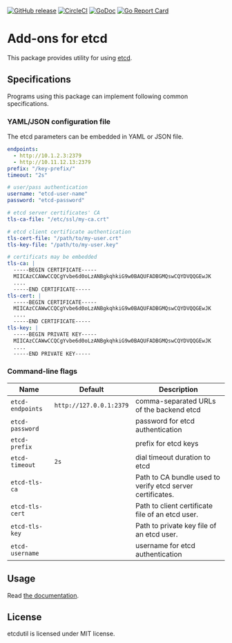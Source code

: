 [![GitHub release](https://img.shields.io/github/release/cybozu-go/etcdutil.svg?maxAge=60)][releases]
[![CircleCI](https://circleci.com/gh/cybozu-go/etcdutil.svg?style=svg)](https://circleci.com/gh/cybozu-go/etcdutil)
[![GoDoc](https://godoc.org/github.com/cybozu-go/etcdutil?status.svg)][godoc]
[![Go Report Card](https://goreportcard.com/badge/github.com/cybozu-go/etcdutil)](https://goreportcard.com/report/github.com/cybozu-go/etcdutil)

Add-ons for etcd
================

This package provides utility for using [etcd][].

Specifications
--------------

Programs using this package can implement following common specifications.

### YAML/JSON configuration file

The etcd parameters can be embedded in YAML or JSON file.

```yaml
endpoints:
  - http://10.1.2.3:2379
  - http://10.11.12.13:2379
prefix: "/key-prefix/"
timeout: "2s"

# user/pass authentication
username: "etcd-user-name"
password: "etcd-password"

# etcd server certificates' CA
tls-ca-file: "/etc/ssl/my-ca.crt"

# etcd client certificate authentication
tls-cert-file: "/path/to/my-user.crt"
tls-key-file: "/path/to/my-user.key"

# certificats may be embedded
tls-ca: |
  -----BEGIN CERTIFICATE-----
  MIICAzCCAWwCCQCgYvbe6d0oLzANBgkqhkiG9w0BAQUFADBGMQswCQYDVQQGEwJK
  ....
  -----END CERTIFICATE-----
tls-cert: |
  -----BEGIN CERTIFICATE-----
  MIICAzCCAWwCCQCgYvbe6d0oLzANBgkqhkiG9w0BAQUFADBGMQswCQYDVQQGEwJK
  ....
  -----END CERTIFICATE-----
tls-key: |
  -----BEGIN PRIVATE KEY-----
  MIICAzCCAWwCCQCgYvbe6d0oLzANBgkqhkiG9w0BAQUFADBGMQswCQYDVQQGEwJK
  ....
  -----END PRIVATE KEY-----
```

### Command-line flags

Name             | Default                 | Description
---------------- | ----------------------- | -----------
`etcd-endpoints` | `http://127.0.0.1:2379` | comma-separated URLs of the backend etcd
`etcd-password`  |                         | password for etcd authentication
`etcd-prefix`    |                         | prefix for etcd keys
`etcd-timeout`   | `2s`                    | dial timeout duration to etcd
`etcd-tls-ca`    |                         | Path to CA bundle used to verify etcd server certificates.
`etcd-tls-cert`  |                         | Path to client certificate file of an etcd user.
`etcd-tls-key`   |                         | Path to private key file of an etcd user.
`etcd-username`  |                         | username for etcd authentication

Usage
-----

Read [the documentation][godoc].

License
-------

etcdutil is licensed under MIT license.

[releases]: https://github.com/cybozu-go/etcdutil/releases
[godoc]: https://godoc.org/github.com/cybozu-go/etcdutil
[etcd]: https://coreos.com/etcd/
